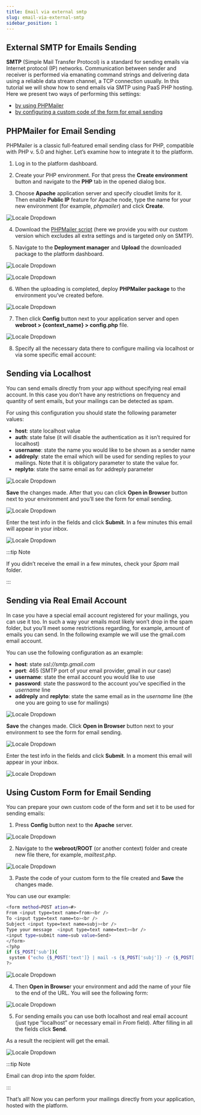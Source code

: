```yaml
---
title: Email via external smtp
slug: email-via-external-smtp
sidebar_position: 1
---
```


## External SMTP for Emails Sending

**SMTP** (Simple Mail Transfer Protocol) is a standard for sending emails via Internet protocol (IP) networks. Communication between sender and receiver is performed via emanating command strings and delivering data using a reliable data stream channel, a TCP connection usually. In this tutorial we will show how to send emails via SMTP using PaaS PHP hosting. Here we present two ways of performing this settings:

- [by using PHPMailer](/docs/deployment-tools/mailings/email-via-external-smtp#phpmailer-for-email-sending)
- [by configuring a custom code of the form for email sending](/docs/deployment-tools/mailings/email-via-external-smtp#using-custom-form-for-email-sending)

## PHPMailer for Email Sending

PHPMailer is a classic full-featured email sending class for PHP, compatible with PHP v. 5.0 and higher. Let’s examine how to integrate it to the platform.

1. Log in to the platform dashboard.

2. Create your PHP environment. For that press the **Create environment** button and navigate to the **PHP** tab in the opened dialog box.

3. Choose **Apache** application server and specify cloudlet limits for it. Then enable **Public IP** feature for Apache node, type the name for your new environment (for example, _phpmailer_) and click **Create**.

<div style={{
    display:'flex',
    justifyContent: 'center',
    margin: '0 0 1rem 0'
}}>

![Locale Dropdown](./img/EmailviaExternalSMTP/01-create-php-environment.png)

</div>

4. Download the <a href="https://download.jelastic.com/public.php?service=files&amp;t=1c0e6f02fd2da054818b86182fc5747d&amp;download&amp;path=//phpmailer.test.tar.gz" target="_blank">PHPMailer script</a> (here we provide you with our custom version which excludes all extra settings and is targeted only on SMTP).

5. Navigate to the **Deployment manager** and **Upload** the downloaded package to the platform dashboard.

<div style={{
    display:'flex',
    justifyContent: 'center',
    margin: '0 0 1rem 0'
}}>

![Locale Dropdown](./img/EmailviaExternalSMTP/02-deployment-manager.png)

</div>

<div style={{
    display:'flex',
    justifyContent: 'center',
    margin: '0 0 1rem 0'
}}>

![Locale Dropdown](./img/EmailviaExternalSMTP/03-upload-application-archive.png)

</div>

6. When the uploading is completed, deploy **PHPMailer package** to the environment you’ve created before.

<div style={{
    display:'flex',
    justifyContent: 'center',
    margin: '0 0 1rem 0'
}}>

![Locale Dropdown](./img/EmailviaExternalSMTP/04-deploy-phpmailer.jpg)

</div>

7. Then click **Config** button next to your application server and open **webroot > {context_name} > config.php** file.

<div style={{
    display:'flex',
    justifyContent: 'center',
    margin: '0 0 1rem 0'
}}>

![Locale Dropdown](./img/EmailviaExternalSMTP/05-phpmailer-configuration.png)

</div>

8. Specify all the necessary data there to configure mailing via localhost or via some specific email account:

## Sending via Localhost

You can send emails directly from your app without specifying real email account. In this case you don’t have any restrictions on frequency and quantity of sent emails, but your mailings can be detected as spam.

For using this configuration you should state the following parameter values:

- **host**: state localhost value
- **auth**: state false (it will disable the authentication as it isn’t required for localhost)
- **username**: state the name you would like to be shown as a sender name
- **addreply**: state the email which will be used for sending replies to your mailings. Note that it is obligatory parameter to state the value for.
- **replyto**: state the same email as for addreply parameter

<div style={{
    display:'flex',
    justifyContent: 'center',
    margin: '0 0 1rem 0'
}}>

![Locale Dropdown](./img/EmailviaExternalSMTP/06-email-via-localhost-configs.png)

</div>

**Save** the changes made. After that you can click **Open in Browser** button next to your environment and you’ll see the form for email sending.

<div style={{
    display:'flex',
    justifyContent: 'center',
    margin: '0 0 1rem 0'
}}>

![Locale Dropdown](./img/EmailviaExternalSMTP/07-phpmailer-send-email-form.png)

</div>

Enter the test info in the fields and click **Submit**. In a few minutes this email will appear in your inbox.

<div style={{
    display:'flex',
    justifyContent: 'center',
    margin: '0 0 1rem 0'
}}>

![Locale Dropdown](./img/EmailviaExternalSMTP/08-test-email-from-localhost.png)

</div>

:::tip Note

If you didn’t receive the email in a few minutes, check your _Spam_ mail folder.

:::

## Sending via Real Email Account

In case you have a special email account registered for your mailings, you can use it too. In such a way your emails most likely won’t drop in the spam folder, but you’ll meet some restrictions regarding, for example, amount of emails you can send. In the following example we will use the gmail.com email account.

You can use the following configuration as an example:

- **host**: state _ssl://smtp.gmail.com_
- **port**: 465 (SMTP port of your email provider, gmail in our case)
- **username**: state the email account you would like to use
- **password**: state the password to the account you’ve specified in the _username_ line
- **addreply** and **replyto**: state the same email as in the _username_ line (the one you are going to use for mailings)

<div style={{
    display:'flex',
    justifyContent: 'center',
    margin: '0 0 1rem 0'
}}>

![Locale Dropdown](./img/EmailviaExternalSMTP/09-email-via-gmail-configs.png)

</div>

**Save** the changes made. Click **Open in Browser** button next to your environment to see the form for email sending.

<div style={{
    display:'flex',
    justifyContent: 'center',
    margin: '0 0 1rem 0'
}}>

![Locale Dropdown](./img/EmailviaExternalSMTP/07-phpmailer-send-email-form.png)

</div>

Enter the test info in the fields and click **Submit**. In a moment this email will appear in your inbox.

<div style={{
    display:'flex',
    justifyContent: 'center',
    margin: '0 0 1rem 0'
}}>

![Locale Dropdown](./img/EmailviaExternalSMTP/10-test-email-from-gmail.png)

</div>

## Using Custom Form for Email Sending

You can prepare your own custom code of the form and set it to be used for sending emails:

1. Press **Config** button next to the **Apache** server.

<div style={{
    display:'flex',
    justifyContent: 'center',
    margin: '0 0 1rem 0'
}}>

![Locale Dropdown](./img/EmailviaExternalSMTP/11-apache-config-button.png)

</div>

2. Navigate to the **webroot/ROOT** (or another context) folder and create new file there, for example, _mailtest.php_.

<div style={{
    display:'flex',
    justifyContent: 'center',
    margin: '0 0 1rem 0'
}}>

![Locale Dropdown](./img/EmailviaExternalSMTP/12-create-mailtest-page.png)

</div>

3. Paste the code of your custom form to the file created and **Save** the changes made.

You can use our example:

```bash
<form method=POST ation=#>
From <input type=text name=from><br />
To <input type=text name=to><br />
Subject <input type=text name=subj><br />
Type your message  <input type=text name=text><br />
<input type=submit name=sub value=Send>
</form>
<?php
if ($_POST['sub']){
 system ("echo {$_POST['text']} | mail -s {$_POST['subj']} -r {$_POST['from']}  {$_POST['to']}");}
?>
```

<div style={{
    display:'flex',
    justifyContent: 'center',
    margin: '0 0 1rem 0'
}}>

![Locale Dropdown](./img/EmailviaExternalSMTP/13-mailtest-page-php-code.png)

</div>

4. Then **Open in Browse**r your environment and add the name of your file to the end of the URL. You will see the following form:

<div style={{
    display:'flex',
    justifyContent: 'center',
    margin: '0 0 1rem 0'
}}>

![Locale Dropdown](./img/EmailviaExternalSMTP/14-custom-email-sending-form.png)

</div>

5. For sending emails you can use both localhost and real email account (just type “localhost” or necessary email in _From_ field). After filling in all the fields click **Send**.

As a result the recipient will get the email.

<div style={{
    display:'flex',
    justifyContent: 'center',
    margin: '0 0 1rem 0'
}}>

![Locale Dropdown](./img/EmailviaExternalSMTP/15-test-email-from-custom-form.png)

</div>

:::tip Note

Email can drop into the _spam_ folder.

:::

That’s all! Now you can perform your mailings directly from your application, hosted with the platform.
